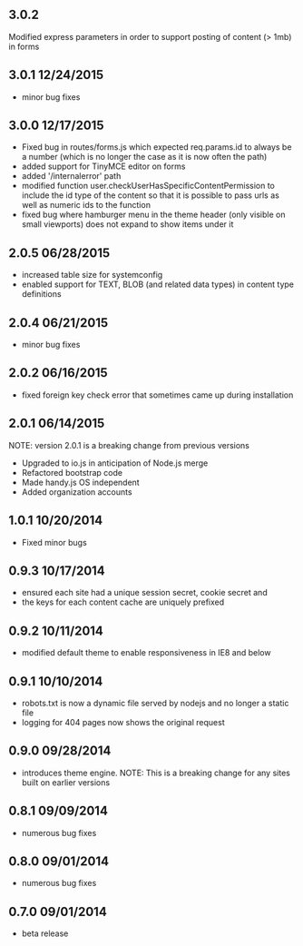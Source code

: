 3.0.2
---
Modified express parameters in order to support posting of content (> 1mb) in forms


3.0.1 12/24/2015
---
* minor bug fixes

3.0.0 12/17/2015
----
* Fixed bug in routes/forms.js which expected req.params.id to always be a number (which is no longer the case as it is now often the path)
* added support for TinyMCE editor on forms
* added '/internalerror' path
* modified function user.checkUserHasSpecificContentPermission to include the id type of the content so that it is possible to pass urls as well as numeric ids to the function
* fixed bug where hamburger menu in the theme header (only visible on small viewports) does not expand to show items under it

2.0.5 06/28/2015
---
* increased table size for systemconfig
* enabled support for TEXT, BLOB (and related data types) in content type definitions

2.0.4 06/21/2015
---
* minor bug fixes

2.0.2  06/16/2015
---
* fixed foreign key check error that sometimes came up during installation

2.0.1  06/14/2015
---
NOTE: version 2.0.1 is a breaking change from previous versions
* Upgraded to io.js in anticipation of Node.js merge
* Refactored bootstrap code
* Made handy.js OS independent
* Added organization accounts 

1.0.1  10/20/2014
---
* Fixed minor bugs


0.9.3  10/17/2014
---
* ensured each site had a unique session secret, cookie secret and 
* the keys for each content cache are uniquely prefixed

0.9.2  10/11/2014
---
* modified default theme to enable responsiveness in IE8 and below


0.9.1  10/10/2014
---
* robots.txt is now a dynamic file served by nodejs and no longer a static file
* logging for 404 pages now shows the original request 

0.9.0  09/28/2014
---
* introduces theme engine.
NOTE: This is a breaking change for any sites built on earlier versions

0.8.1  09/09/2014
---
* numerous bug fixes

0.8.0  09/01/2014
---
* numerous bug fixes

0.7.0  09/01/2014
---
* beta release